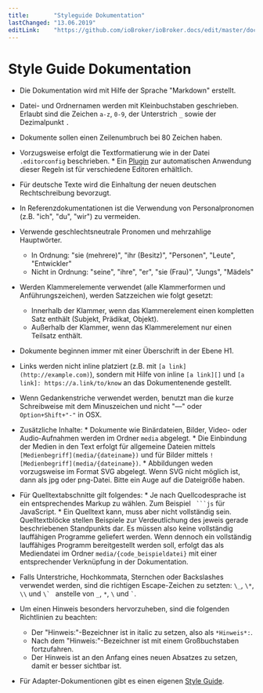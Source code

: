 ```yaml
---
title:       "Styleguide Dokumentation"
lastChanged: "13.06.2019"
editLink:    "https://github.com/ioBroker/ioBroker.docs/edit/master/docs/community/styleguidedoc.md"
---
```


# Style Guide Dokumentation

* Die Dokumentation wird mit Hilfe der Sprache "Markdown" erstellt.
* Datei- und Ordnernamen werden mit Kleinbuchstaben geschrieben.
  Erlaubt sind die Zeichen `a-z`, `0-9`, der Unterstrich `_` sowie der
  Dezimalpunkt `.`
* Dokumente sollen einen Zeilenumbruch bei 80 Zeichen haben.
* Vorzugsweise erfolgt die Textformatierung wie in der Datei `.editorconfig`
  beschrieben.
      * Ein [Plugin][] zur automatischen Anwendung dieser Regeln ist für
        verschiedene Editoren erhältlich.

* Für deutsche Texte wird die Einhaltung der neuen deutschen Rechtschreibung
  bevorzugt.
* In Referenzdokumentationen ist die Verwendung von Personalpronomen (z.B.
  "ich", "du", "wir") zu vermeiden.
* Verwende geschlechtsneutrale Pronomen und mehrzahlige Hauptwörter.
    * In Ordnung: "sie (mehrere)", "ihr (Besitz)", "Personen",
      "Leute", "Entwickler"
    * Nicht in Ordnung: "seine", "ihre", "er", "sie (Frau)", "Jungs", "Mädels"

* Werden Klammerelemente verwendet (alle Klammerformen und
  Anführungszeichen), werden Satzzeichen wie folgt gesetzt:
    * Innerhalb der Klammer, wenn das Klammerelement einen kompletten
    Satz enthält (Subjekt, Prädikat, Objekt).
    * Außerhalb der Klammer, wenn das Klammerelement nur einen Teilsatz
    enthält.

* Dokumente beginnen immer mit einer Überschrift in der Ebene H1.
* Links werden nicht inline platziert (z.B. mit `[a link](http://example.com)`),
  sondern mit Hilfe von inline `[a link][]` und
  `[a link]: https://a.link/to/know` an das Dokumentenende gestellt.
* Wenn Gedankenstriche verwendet werden, benutzt man die kurze Schreibweise
  mit dem Minuszeichen und nicht "—" oder `Option+Shift+"-"` in OSX.
* Zusätzliche Inhalte:
      * Dokumente wie Binärdateien, Bilder, Video- oder Audio-Aufnahmen werden
      im Ordner `media` abgelegt.
      * Die Einbindung der Medien in den Text erfolgt für allgemeine Dateien
      mittels `[Medienbegriff](media/{dateiname})` und für Bilder mittels
      `![Medienbegriff](media/{dateiname})`.
      * Abbildungen weden vorzugsweise im Format SVG abgelegt. Wenn SVG
      nicht möglich ist, dann als jpg oder png-Datei. Bitte ein Auge auf die
      Dateigröße haben.

* Für Quelltextabschnitte gilt folgendes:
      * Je nach Quellcodesprache ist ein entsprechendes Markup zu wählen. Zum
        Beispiel ` ```js`  für JavaScript.
      * Ein Quelltext kann, muss aber nicht vollständig sein. Quelltextblöcke
        stellen Beispiele zur Verdeutlichung des jeweis gerade beschriebenen
        Standpunkts dar. Es müssen also keine vollständig lauffähigen Programme
        geliefert werden. Wenn dennoch ein vollständig lauffähiges Programm
        bereitgestellt werden soll, erfolgt das als Mediendatei im Ordner
        `media/{code_beispieldatei}` mit einer entsprechender Verknüpfung in
        der Dokumentation.

* Falls Unterstriche, Hochkommata, Sternchen oder Backslashes verwendet
  werden, sind die richtigen Escape-Zeichen zu setzten:
  `\_`, `\*`, `\\` und ``\` `` anstelle von `_`, `*`, `\` und `` ` ``.
* Um einen Hinweis besonders hervorzuheben, sind die folgenden Richtlinien
  zu beachten:
     - Der "Hinweis:"-Bezeichner ist in italic zu setzen, also als `*Hinweis*:`.
     - Nach dem "Hinweis:"-Bezeichner ist mit einem Großbuchstaben fortzufahren.
     - Der Hinweis ist an den Anfang eines neuen Absatzes zu setzen, damit er besser sichtbar ist.

* Für Adapter-Dokumentionen gibt es einen eigenen [Style Guide][].

[Plugin]: http://editorconfig.org/#download
[Style Guide]: ../dev/adapterdocstyleguide.md
